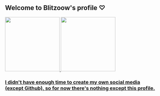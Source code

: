 ## Welcome to Blitzoow's profile ♡

 <div>
   <a href="https://github.com/bonnibellake">
   <img height="180em" src="https://github-readme-stats.vercel.app/api?username=bonnibellake&show_icons=true&theme=synthwave&include_all_commits=true&count_private=true"/>
   <img height="180em" src="https://github-readme-stats.vercel.app/api/top-langs/?username=bonnibellake&layout=compact&langs_count=6&theme=synthwave"/>
</div>
 
### I didn't have enough time to create my own social media (except Github), so for now there's nothing except this profile.
